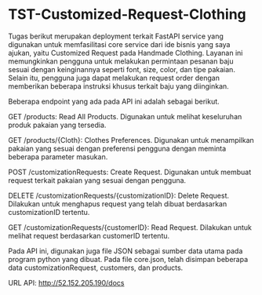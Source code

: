 # TST-Customized-Request-Clothing

Tugas berikut merupakan deployment terkait FastAPI service yang digunakan untuk memfasilitasi core service dari ide bisnis yang saya ajukan, yaitu Customized Request pada Handmade Clothing. Layanan ini memungkinkan pengguna untuk melakukan permintaan pesanan baju sesuai dengan keinginannya seperti font, size, color, dan tipe pakaian. Selain itu, pengguna juga dapat melakukan request order dengan memberikan beberapa instruksi khusus terkait baju yang diinginkan. 

Beberapa endpoint yang ada pada API ini adalah sebagai berikut.

GET /products: Read All Products. Digunakan untuk melihat keseluruhan produk pakaian yang tersedia.

GET /products/{Cloth}: Clothes Preferences. Digunakan untuk menampilkan pakaian yang sesuai dengan preferensi pengguna dengan meminta beberapa parameter masukan.

POST /customizationRequests: Create Request. Digunakan untuk membuat request terkait pakaian yang sesuai dengan pengguna.

DELETE /customizationRequests/{customizationID}: Delete Request. Dilakukan untuk menghapus request yang telah dibuat berdasarkan customizationID tertentu.

GET /customizationRequests/{customerID}: Read Request. Dilakukan untuk melihat request berdasarkan customerID tertentu.

Pada API ini, digunakan juga file JSON sebagai sumber data utama pada program python yang dibuat. Pada file core.json, telah disimpan beberapa data customizationRequest, customers, dan products.

URL API: http://52.152.205.190/docs
